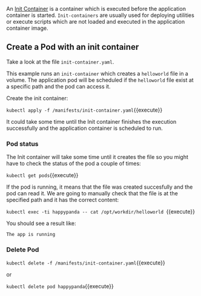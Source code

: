 An [Init Container](https://kubernetes.io/docs/concepts/workloads/pods/init-containers/) is a container which is executed before the application container is started. `Init-containers` are usually used for deploying utilities or execute scripts which are not loaded and executed in the application container image.

## Create a Pod with an init container

Take a look at the file `init-container.yaml`. 

This example runs an `init-container` which creates a `helloworld` file in a volume. The application pod will be scheduled if the `helloworld` file exist at a specific path and the pod can access it.

Create the init container:

`kubectl apply -f /manifests/init-container.yaml`{{execute}}

It could take some time until the Init container finishes the execution successfully and the application container is scheduled to run.

### Pod status

The Init container will take some time until it creates the file so you might have to check the status of the pod a couple of times:

`kubectl get pods`{{execute}}

If the pod is running, it means that the file was created succesfully and the pod can read it.
We are going to manually check that the file is at the specified path and it has the correct content:

`kubectl exec -ti happypanda -- cat /opt/workdir/helloworld `{{execute}}

You should see a result like:

`The app is running`

### Delete Pod

`kubectl delete -f /manifests/init-container.yaml`{{execute}}

or 

`kubectl delete pod happypanda`{{execute}}